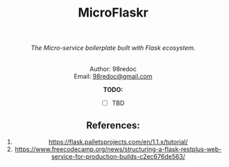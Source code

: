 <div align="center"><h1>MicroFlaskr</h1><br><h6>The Micro-service boilerplate built with Flask ecosystem.</h6>

Author: 98redoc  
Email: 98redoc@gmail.com

**TODO:**
- [ ] TBD

## References:
1. https://flask.palletsprojects.com/en/1.1.x/tutorial/
2. https://www.freecodecamp.org/news/structuring-a-flask-restplus-web-service-for-production-builds-c2ec676de563/ 
